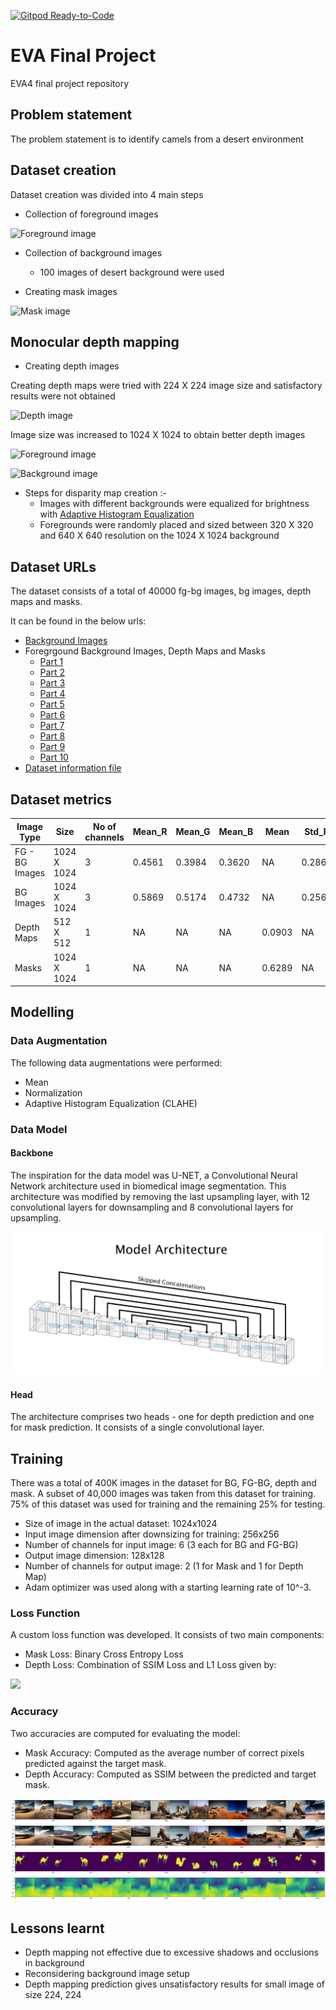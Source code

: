 [![Gitpod Ready-to-Code](https://img.shields.io/badge/Gitpod-Ready--to--Code-blue?logo=gitpod)](https://gitpod.io/#https://github.com/siva-sankar-a/eva_final_project) 

# EVA Final Project
EVA4 final project repository

## Problem statement 
The problem statement is to identify camels from a desert environment

## Dataset creation
Dataset creation was divided into 4 main steps

- Collection of foreground images

![Foreground image](img/fg.png)

- Collection of background images 
    - 100 images of desert background were used

- Creating mask images

![Mask image](img/mask.jpg)

## Monocular depth mapping

- Creating depth images


Creating depth maps were tried with 224 X 224 image size and satisfactory results were not obtained

![Depth image](img/depth.png)

Image size was increased to 1024 X 1024 to obtain better depth images

![Foreground image](img/fg1.png)

![Background image](img/depth1.png)

- Steps for disparity map creation :-
    - Images with different backgrounds were equalized for brightness with [Adaptive Histogram Equalization](https://docs.opencv.org/master/d5/daf/tutorial_py_histogram_equalization.html)
    - Foregrounds were randomly placed and sized between 320 X 320 and 640 X 640 resolution on the 1024 X 1024 background 

## Dataset URLs

The dataset consists of a total of 40000 fg-bg images, bg images, depth maps and masks.

It can be found in the below urls:

- [Background Images](https://eva-final-project-dataset.s3-ap-southeast-2.amazonaws.com/bg_cropped.zip)
- Foregrgound Background Images, Depth Maps and Masks
  - [Part 1](https://eva-final-project-dataset.s3-ap-southeast-2.amazonaws.com/dataset_0.zip)
  - [Part 2](https://eva-final-project-dataset.s3-ap-southeast-2.amazonaws.com/dataset_1.zip)
  - [Part 3](https://eva-final-project-dataset.s3-ap-southeast-2.amazonaws.com/dataset_2.zip)
  - [Part 4](https://eva-final-project-dataset.s3-ap-southeast-2.amazonaws.com/dataset_3.zip)
  - [Part 5](https://eva-final-project-dataset.s3-ap-southeast-2.amazonaws.com/dataset_4.zip)
  - [Part 6](https://eva-final-project-dataset.s3-ap-southeast-2.amazonaws.com/dataset_5.zip)
  - [Part 7](https://eva-final-project-dataset.s3-ap-southeast-2.amazonaws.com/dataset_6.zip)
  - [Part 8](https://eva-final-project-dataset.s3-ap-southeast-2.amazonaws.com/dataset_7.zip)
  - [Part 9](https://eva-final-project-dataset.s3-ap-southeast-2.amazonaws.com/dataset_8.zip)
  - [Part 10](https://eva-final-project-dataset.s3-ap-southeast-2.amazonaws.com/dataset_9.zip)
- [Dataset information file](https://eva-final-project-dataset.s3-ap-southeast-2.amazonaws.com/dataset_info.csv)

## Dataset metrics

| Image Type | Size |  No of channels |  Mean_R | Mean_G | Mean_B | Mean | Std_R | Std_G | Std_B | Std |
| --- | --- | --- | --- | --- | --- |--- | --- | --- | --- | --- | 
| FG - BG Images  | 1024 X 1024 | 3  | 0.4561 | 0.3984 | 0.3620 | NA | 0.2866 | 0.2640 | 0.2774 | NA |
| BG Images  | 1024 X 1024 | 3  | 0.5869 | 0.5174 | 0.4732 | NA | 0.2560 | 0.2398 | 0.2781 | NA |
| Depth Maps | 512 X 512 |1 | NA | NA | NA | 0.0903 |  NA | NA | NA | 0.2781 |
| Masks | 1024 X 1024 | 1 | NA | NA | NA | 0.6289 | NA | NA | NA | 0.2238 |

## Modelling
### Data Augmentation
The following data augmentations were performed:
- Mean
- Normalization
- Adaptive Histogram Equalization (CLAHE)

### Data Model
#### Backbone
The inspiration for the data model was U-NET, a Convolutional Neural Network architecture used in biomedical image segmentation.  This architecture was modified by removing the last upsampling layer, with 12 convolutional layers for downsampling and 8 convolutional layers for upsampling. 

![Model Architecture](img/NN_transparent.png)
#### Head
The architecture comprises two heads - one for depth prediction and one for mask prediction. It consists of a single convolutional layer.

## Training
There was a total of 400K images in the dataset for BG, FG-BG, depth and mask. A subset of 40,000 images was taken from this dataset for training. 75% of this dataset was used for training and the remaining 25% for testing.
- Size of image in the actual dataset: 1024x1024
- Input image dimension after downsizing for training: 256x256
- Number of channels for input image: 6 (3 each for BG and FG-BG)
- Output image dimension: 128x128
- Number of channels for output image: 2 (1 for Mask and 1 for Depth Map)
- Adam optimizer was used along with a starting learning rate of 10^-3.

### Loss Function
A custom loss function was developed. It consists of two main components:
- Mask Loss: Binary Cross Entropy Loss
- Depth Loss: Combination of SSIM Loss and L1 Loss given by:

<img src="https://latex.codecogs.com/gif.latex?c_depth_map_ssim \times  dssim_loss + c_depth_map_l1 \times depth_l1_loss " />

### Accuracy
Two accuracies are computed for evaluating the model:
- Mask Accuracy: Computed as the average number of correct pixels predicted against the target mask.
- Depth Accuracy: Computed as SSIM between the predicted and target mask.

![Result1](img/result_1.png)
![Result2](img/result_2.png)
![Result3](img/result_3.png)
![Result4](img/result_4.png)

## Lessons learnt
- Depth mapping not effective due to excessive shadows and occlusions in background
- Reconsidering background image setup
- Depth mapping prediction gives unsatisfactory results for small image of size 224, 224 
